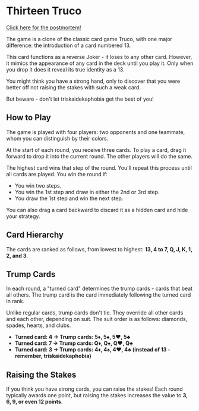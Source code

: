 # Thirteen Truco

[Click here for the postmortem!](https://github.com/michelts/thirteen-truco/blob/main/docs/POSTMORTEM.md)

The game is a clone of the classic card game Truco, with one major difference: the introduction of a card numbered 13.

This card functions as a reverse Joker - it loses to any other card. However, it mimics the appearance of any card in the deck until you play it. Only when you drop it does it reveal its true identity as a 13.

You might think you have a strong hand, only to discover that you were better off not raising the stakes with such a weak card.

But beware - don't let triskaidekaphobia get the best of you!

## How to Play

The game is played with four players: two opponents and one teammate, whom you can distinguish by their colors.

At the start of each round, you receive three cards. To play a card, drag it forward to drop it into the current round. The other players will do the same.

The highest card wins that step of the round. You'll repeat this process until all cards are played. You win the round if:

* You win two steps.
* You win the 1st step and draw in either the 2nd or 3rd step.
* You draw the 1st step and win the next step.

You can also drag a card backward to discard it as a hidden card and hide your strategy.

## Card Hierarchy

The cards are ranked as follows, from lowest to highest: **13, 4 to 7, Q, J, K, 1, 2, and 3**.

## Trump Cards

In each round, a "turned card" determines the trump cards - cards that beat all others. The trump card is the card immediately following the turned card in rank.

Unlike regular cards, trump cards don't tie. They override all other cards and each other, depending on suit. The suit order is as follows: diamonds, spades, hearts, and clubs.

* **Turned card: 4 → Trump cards: 5♦, 5♠, 5♥, 5♣**
* **Turned card: 7 → Trump cards: Q♦, Q♠, Q♥, Q♣**
* **Turned card: 3 → Trump cards: 4♦, 4♠, 4♥, 4♣ (instead of 13 - remember, triskaidekaphobia)**

## Raising the Stakes

If you think you have strong cards, you can raise the stakes! Each round typically awards one point, but raising the stakes increases the value to **3, 6, 9, or even 12 points**.
